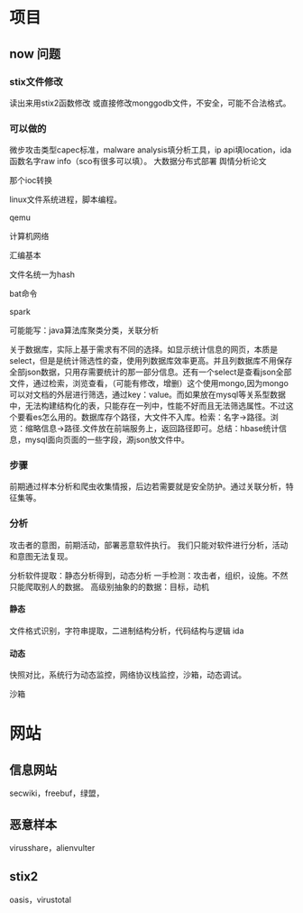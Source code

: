 # 项目

## now 问题

### stix文件修改
读出来用stix2函数修改
或直接修改monggodb文件，不安全，可能不合法格式。

### 可以做的
微步攻击类型capec标准，malware analysis填分析工具，ip api填location，ida函数名字raw info（sco有很多可以填）。
大数据分布式部署
舆情分析论文

那个ioc转换

linux文件系统进程，脚本编程。

qemu

计算机网络

汇编基本

文件名统一为hash

bat命令

spark

可能能写：java算法库聚类分类，关联分析

关于数据库，实际上基于需求有不同的选择。如显示统计信息的网页，本质是select，但是是统计筛选性的查，使用列数据库效率更高。并且列数据库不用保存全部json数据，只用存需要统计的那一部分信息。还有一个select是查看json全部文件，通过检索，浏览查看，（可能有修改，增删）这个使用mongo,因为mongo可以对文档的外层进行筛选，通过key：value。而如果放在mysql等关系型数据中，无法构建结构化的表，只能存在一列中，性能不好而且无法筛选属性。不过这个要看es怎么用的。数据库存个路径，大文件不入库。检索：名字->路径。浏览：缩略信息->路径.文件放在前端服务上，返回路径即可。总结：hbase统计信息，mysql面向页面的一些字段，源json放文件中。

### 步骤
前期通过样本分析和爬虫收集情报，后边若需要就是安全防护。通过关联分析，特征集等。

### 分析

攻击者的意图，前期活动，部署恶意软件执行。
我们只能对软件进行分析，活动和意图无法复现。

分析软件提取：静态分析得到，动态分析
一手检测：攻击者，组织，设施。不然只能爬取别人的数据。
高级别抽象的的数据：目标，动机



#### 静态
文件格式识别，字符串提取，二进制结构分析，代码结构与逻辑
ida

#### 动态
快照对比，系统行为动态监控，网络协议栈监控，沙箱，动态调试。

沙箱

# 网站

## 信息网站
secwiki，freebuf，绿盟，

##  恶意样本
virusshare，alienvulter

## stix2
oasis，virustotal